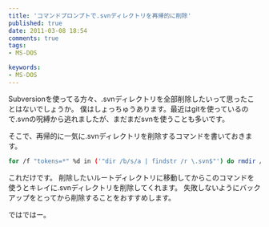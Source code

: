 ```yaml
---
title: 'コマンドプロンプトで.svnディレクトリを再帰的に削除'
published: true
date: 2011-03-08 18:54
comments: true
tags:
- MS-DOS

keywords:
- MS-DOS
---
```

Subversionを使ってる方々、.svnディレクトリを全部削除したいって思ったことはないでしょうか。
僕はしょっちゅうあります。最近はgitを使っているので.svnの呪縛から逃れましたが、まだまだsvnを使うことも多いです。

そこで、再帰的に一気に.svnディレクトリを削除するコマンドを書いておきます。


```sh
for /f "tokens=*" %d in ('"dir /b/s/a | findstr /r \.svn$"') do rmdir /q/s "%d"
```

これだけです。
削除したいルートディレクトリに移動してからこのコマンドを使うとキレイに.svnディレクトリを削除してくれます。
失敗しないようにバックアップをとってから削除することをおすすめします。

ではではー。